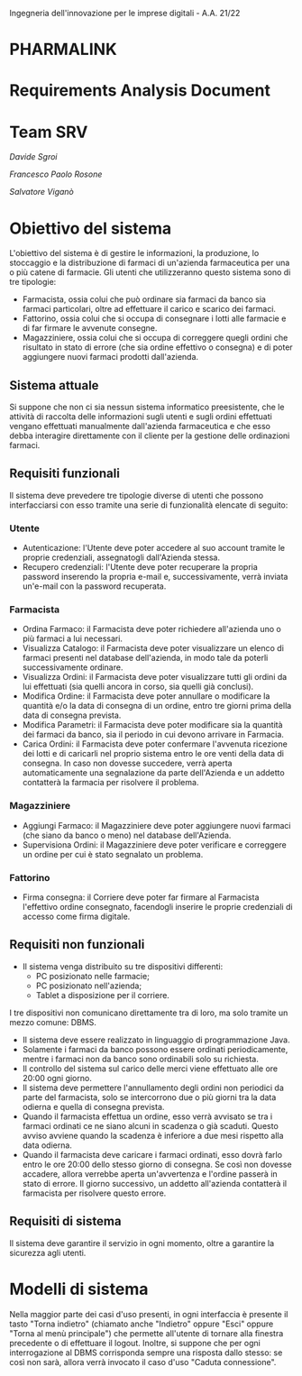 Ingegneria dell&#39;innovazione per le imprese digitali - A.A. 21/22

# **PHARMALINK**

# Requirements Analysis Document

# Team SRV

_Davide Sgroi_

_Francesco Paolo Rosone_

_Salvatore Viganò_

# **Obiettivo del sistema**

L&#39;obiettivo del sistema è di gestire le informazioni, la produzione, lo stoccaggio e la distribuzione di farmaci di un&#39;azienda farmaceutica per una o più catene di farmacie. Gli utenti che utilizzeranno questo sistema sono di tre tipologie:

- Farmacista, ossia colui che può ordinare sia farmaci da banco sia farmaci particolari, oltre ad effettuare il carico e scarico dei farmaci.
- Fattorino, ossia colui che si occupa di consegnare i lotti alle farmacie e di far firmare le avvenute consegne.
- Magazziniere, ossia colui che si occupa di correggere quegli ordini che risultato in stato di errore (che sia ordine effettivo o consegna) e di poter aggiungere nuovi farmaci prodotti dall&#39;azienda.

## **Sistema attuale**

Si suppone che non ci sia nessun sistema informatico preesistente, che le attività di raccolta delle informazioni sugli utenti e sugli ordini effettuati vengano effettuati manualmente dall&#39;azienda farmaceutica e che esso debba interagire direttamente con il cliente per la gestione delle ordinazioni farmaci.

## **Requisiti funzionali**

Il sistema deve prevedere tre tipologie diverse di utenti che possono interfacciarsi con esso tramite una serie di funzionalità elencate di seguito:

### **Utente**

- Autenticazione: l&#39;Utente deve poter accedere al suo account tramite le proprie credenziali, assegnatogli dall&#39;Azienda stessa.
- Recupero credenziali: l&#39;Utente deve poter recuperare la propria password inserendo la propria e-mail e, successivamente, verrà inviata un&#39;e-mail con la password recuperata.

### **Farmacista**

- Ordina Farmaco: il Farmacista deve poter richiedere all&#39;azienda uno o più farmaci a lui necessari.
- Visualizza Catalogo: il Farmacista deve poter visualizzare un elenco di farmaci presenti nel database dell&#39;azienda, in modo tale da poterli successivamente ordinare.
- Visualizza Ordini: il Farmacista deve poter visualizzare tutti gli ordini da lui effettuati (sia quelli ancora in corso, sia quelli già conclusi).
- Modifica Ordine: il Farmacista deve poter annullare o modificare la quantità e/o la data di consegna di un ordine, entro tre giorni prima della data di consegna prevista.
- Modifica Parametri: il Farmacista deve poter modificare sia la quantità dei farmaci da banco, sia il periodo in cui devono arrivare in Farmacia.
- Carica Ordini: il Farmacista deve poter confermare l&#39;avvenuta ricezione dei lotti e di caricarli nel proprio sistema entro le ore venti della data di consegna. In caso non dovesse succedere, verrà aperta automaticamente una segnalazione da parte dell&#39;Azienda e un addetto contatterà la farmacia per risolvere il problema.

### **Magazziniere**

- Aggiungi Farmaco: il Magazziniere deve poter aggiungere nuovi farmaci (che siano da banco o meno) nel database dell&#39;Azienda.
- Supervisiona Ordini: il Magazziniere deve poter verificare e correggere un ordine per cui è stato segnalato un problema.

### **Fattorino**

- Firma consegna: il Corriere deve poter far firmare al Farmacista l&#39;effettivo ordine consegnato, facendogli inserire le proprie credenziali di accesso come firma digitale.

## **Requisiti non funzionali**

- Il sistema venga distribuito su tre dispositivi differenti:
  - PC posizionato nelle farmacie;
  - PC posizionato nell&#39;azienda;
  - Tablet a disposizione per il corriere.

I tre dispositivi non comunicano direttamente tra di loro, ma solo tramite un mezzo comune: DBMS.

- Il sistema deve essere realizzato in linguaggio di programmazione Java.
- Solamente i farmaci da banco possono essere ordinati periodicamente, mentre i farmaci non da banco sono ordinabili solo su richiesta.
- Il controllo del sistema sul carico delle merci viene effettuato alle ore 20:00 ogni giorno.
- Il sistema deve permettere l&#39;annullamento degli ordini non periodici da parte del farmacista, solo se intercorrono due o più giorni tra la data odierna e quella di consegna prevista.
- Quando il farmacista effettua un ordine, esso verrà avvisato se tra i farmaci ordinati ce ne siano alcuni in scadenza o già scaduti. Questo avviso avviene quando la scadenza è inferiore a due mesi rispetto alla data odierna.
- Quando il farmacista deve caricare i farmaci ordinati, esso dovrà farlo entro le ore 20:00 dello stesso giorno di consegna. Se così non dovesse accadere, allora verrebbe aperta un&#39;avvertenza e l&#39;ordine passerà in stato di errore. Il giorno successivo, un addetto all&#39;azienda contatterà il farmacista per risolvere questo errore.

## **Requisiti di sistema**

Il sistema deve garantire il servizio in ogni momento, oltre a garantire la sicurezza agli utenti.

# **Modelli di sistema**

Nella maggior parte dei casi d&#39;uso presenti, in ogni interfaccia è presente il tasto &quot;Torna indietro&quot; (chiamato anche &quot;Indietro&quot; oppure &quot;Esci&quot; oppure &quot;Torna al menù principale&quot;) che permette all&#39;utente di tornare alla finestra precedente o di effettuare il logout. Inoltre, si suppone che per ogni interrogazione al DBMS corrisponda sempre una risposta dallo stesso: se così non sarà, allora verrà invocato il caso d&#39;uso &quot;Caduta connessione&quot;.
